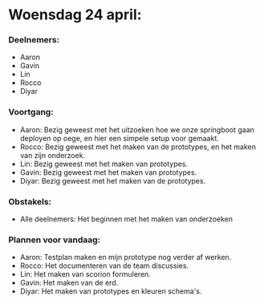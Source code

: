# Woensdag 24 april:
### Deelnemers:
- Aaron
- Gavin
- Lin
- Rocco
- Diyar

### Voortgang:
- Aaron: Bezig geweest met het uitzoeken hoe we onze springboot gaan deployen op oege, en hier een simpele setup voor gemaakt.
- Rocco: Bezig geweest met het maken van de prototypes, en het maken van zijn onderzoek.
- Lin: Bezig geweest met het maken van prototypes.
- Gavin: Bezig geweest met het maken van prototypes.
- Diyar: Bezig geweest met het maken van de prototypes.

### Obstakels:
- Alle deelnemers: Het beginnen met het maken van onderzoeken 

### Plannen voor vandaag:
- Aaron: Testplan maken en mijn prototype nog verder af werken.
- Rocco: Het documenteren van de team discussies.
- Lin: Het maken van scorion formuleren.
- Gavin: Het maken van de erd.
- Diyar: Het maken van prototypes en kleuren schema's.
```




